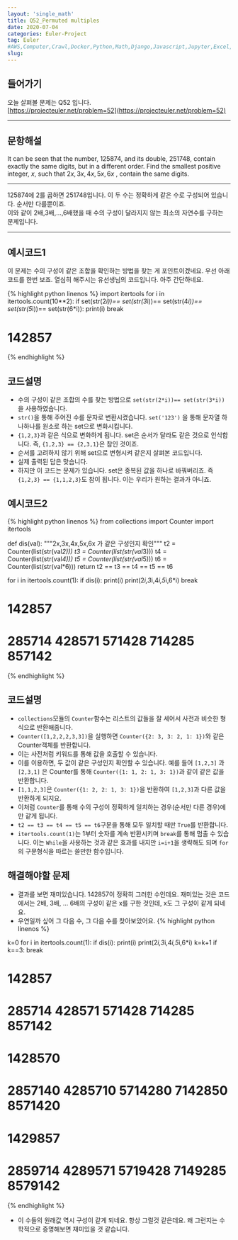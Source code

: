 ```yaml
---
layout: 'single_math'
title: Q52_Permuted multiples
date: 2020-07-04
categories: Euler-Project
tag: Euler
#AWS,Computer,Crawl,Docker,Python,Math,Django,Javascript,Jupyter,Excel,Etc,Matplotlib
slug:  
---
```


## 들어가기

오늘 살펴볼 문제는 Q52 입니다.  
[https://projecteuler.net/problem=52](https://projecteuler.net/problem=52)

---

## 문항해설
It can be seen that the number, 125874, and its double, 251748,
contain exactly the same digits, but in a different order.
Find the smallest positive integer, $x$, such that $2x, 3x, 4x, 5x,6x$ , contain the same digits.

---
125874에 2를 곱하면 251748입니다. 이 두 수는 정확하게 같은 수로 구성되어 있습니다. 순서만 다를뿐이죠.  
이와 같이 2배,3배,...,6배했을 때 수의 구성이 달라지지 않는 최소의 자연수를 구하는 문제입니다.

---

## 예시코드1

이 문제는 수의 구성이 같은 조합을 확인하는 방법을 찾는 게 포인트이겠네요. 우선 아래 코드를 한번 보죠.
열심히 해주시는 유선생님의 코드입니다. 아주 간단하네요.

{% highlight python linenos %}
import itertools
for i in itertools.count(10**2):
    if set(str(2*i))== set(str(3*i))== set(str(4*i))== set(str(5*i))== set(str(6*i)):
        print(i)
        break
# 142857
{% endhighlight %}

## 코드설명
- 수의 구성이 같은 조합의 수를 찾는 방법으로 `set(str(2*i))== set(str(3*i))` 을 사용하였습니다.  
- `str()`을 통해 주어진 수를 문자로 변환시켰습니다. `set('123')` 을 통해 문자열 하나하나를 원소로 하는 set으로 변화시킵니다.  
- `{1,2,3}`과 같은 식으로 변화하게 됩니다. set은 순서가 달라도 같은 것으로 인식합니다. 즉, `{1,2,3} == {2,3,1}`은 참인 것이죠.
- 순서를 고려하지 않기 위해 set으로 변형시켜 같은지 살펴본 코드입니다.
- 실제 출력된 답은 맞습니다. 
- 하지만 이 코드는 문제가 있습니다. set은 중복된 값을 하나로 바꿔버리죠. 즉 `{1,2,3} == {1,1,2,3}`도 참이 됩니다. 이는 우리가 원하는 결과가 아니죠.

## 예시코드2
{% highlight python linenos %}
from collections import Counter
import itertools

def dis(val):
    """2x,3x,4x,5x,6x
    가 같은 구성인지 확인"""
    t2 = Counter(list(str(val*2)))
    t3 = Counter(list(str(val*3)))
    t4 = Counter(list(str(val*4)))
    t5 = Counter(list(str(val*5)))
    t6 = Counter(list(str(val*6)))
    return t2 == t3 == t4 == t5 == t6

for i in itertools.count(1):
    if dis(i):
        print(i)
        print(2*i,3*i,4*i,5*i,6*i)
        break
# 142857
# 285714 428571 571428 714285 857142

{% endhighlight %}


## 코드설명
- `collections`모듈의 `Counter`함수는 리스트의 값들을 잘 세어서 사전과 비슷한 형식으로 반환해줍니다.
- `Counter([1,2,2,2,3,3])`을 실행하면 `Counter({2: 3, 3: 2, 1: 1})`와 같은 Counter객체를 반환합니다.
- 이는 사전처럼 키워드를 통해 값을 호출할 수 있습니다. 
- 이를 이용하면, 두 값이 같은 구성인지 확인할 수 있습니다. 예를 들어 `[1,2,3]` 과 `[2,3,1]` 은 Counter를 통해 `Counter({1: 1, 2: 1, 3: 1})`과 같이 같은 값을 반환합니다.
- `[1,1,2,3]`은  `Counter({1: 2, 2: 1, 3: 1})`을 반환하여 `[1,2,3]`과 다른 값을 반환하게 되지요.
- 이처럼 `Counter`를 통해 수의 구성이 정확하게 일치하는 경우(순서만 다른 경우)에만 같게 됩니다. 
- `t2 == t3 == t4 == t5 == t6`구문을 통해 모두 일치할 때만 `True`를 반환합니다.
- `itertools.count(1)`는 1부터 숫자를 계속 반환시키며 `break`를 통해 멈출 수 있습니다. 이는 `While`을 사용하는 것과 같은 효과를 내지만 `i=i+1`을 생략해도 되며 `for`의 구문형식을 따르는 쓸만한 함수입니다.

## 해결해야할 문제
- 결과를 보면 재미있습니다. 142857이 정확히 그러한 수인데요. 재미있는 것은 코드에서는 2배, 3배, ... 6배의 구성이 같은 x를 구한 것인데, x도 그 구성이 같게 되네요.
- 우연일까 싶어 그 다음 수, 그 다음 수를 찾아보았어요.
{% highlight python linenos %}

k=0
for i in itertools.count(1):
    if dis(i):
        print(i)
        print(2*i,3*i,4*i,5*i,6*i)
        k=k+1
        if k==3:
            break
# 142857
# 285714 428571 571428 714285 857142
# 1428570
# 2857140 4285710 5714280 7142850 8571420
# 1429857
# 2859714 4289571 5719428 7149285 8579142         
{% endhighlight %}

- 이 수들의 원래값 역시 구성이 같게 되네요. 항상 그럴것 같은데요. 왜 그런지는 수학적으로 증명해보면 재미있을 것 같습니다.